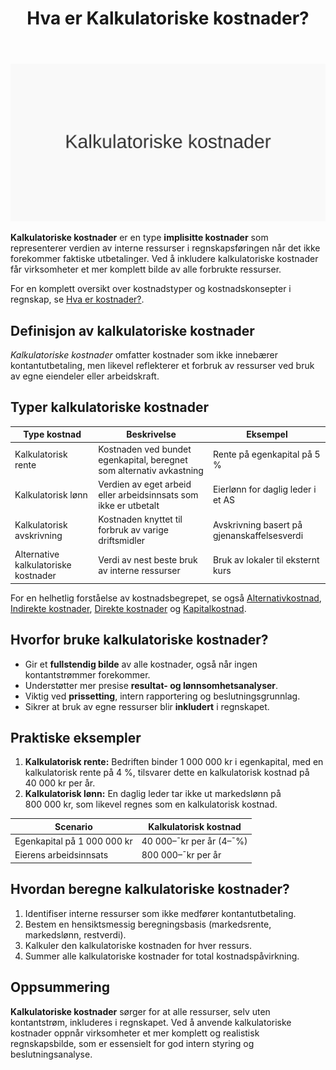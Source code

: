 ﻿---
title: "Hva er Kalkulatoriske kostnader?"
seoTitle: "Kalkulatoriske kostnader | Typer og beregning"
description: "Kalkulatoriske kostnader er implisitte kostnader for bruk av egne ressurser uten kontantutbetaling. Lær typer, formål og hvordan de beregnes."
summary: "Hva kalkulatoriske kostnader er, typer, hvorfor de brukes og hvordan de beregnes."
---

![Illustrasjon som viser kalkulatoriske kostnader](kalkulatoriske-kostnader-image.svg)

**Kalkulatoriske kostnader** er en type **implisitte kostnader** som representerer verdien av interne ressurser i regnskapsføringen når det ikke forekommer faktiske utbetalinger. Ved å inkludere kalkulatoriske kostnader får virksomheter et mer komplett bilde av alle forbrukte ressurser.

For en komplett oversikt over kostnadstyper og kostnadskonsepter i regnskap, se [Hva er kostnader?](/blogs/regnskap/hva-er-kostnader "Hva er Kostnader i Regnskap? Komplett Guide til Kostnadstyper og Regnskapsføring").

## Definisjon av kalkulatoriske kostnader

*Kalkulatoriske kostnader* omfatter kostnader som ikke innebærer kontantutbetaling, men likevel reflekterer et forbruk av ressurser ved bruk av egne eiendeler eller arbeidskraft.

## Typer kalkulatoriske kostnader

| Type kostnad                       | Beskrivelse                                                                      | Eksempel                                  |
|------------------------------------|----------------------------------------------------------------------------------|-------------------------------------------|
| Kalkulatorisk rente               | Kostnaden ved bundet egenkapital, beregnet som alternativ avkastning             | Rente på egenkapital på 5 %               |
| Kalkulatorisk lønn                | Verdien av eget arbeid eller arbeidsinnsats som ikke er utbetalt                 | Eierlønn for daglig leder i et AS         |
| Kalkulatorisk avskrivning         | Kostnaden knyttet til forbruk av varige driftsmidler                             | Avskrivning basert på gjenanskaffelsesverdi|
| Alternative kalkulatoriske kostnader | Verdi av nest beste bruk av interne ressurser                                   | Bruk av lokaler til eksternt kurs        |

For en helhetlig forståelse av kostnadsbegrepet, se også [Alternativkostnad](/blogs/regnskap/alternativkostnad "Hva er Alternativkostnad? Komplett Guide til Alternativkostnad og Beslutningsanalyse"), [Indirekte kostnader](/blogs/regnskap/hva-er-indirekte-kostnader "Hva er Indirekte kostnader? Definisjon, Eksempler og Regnskapsføring"), [Direkte kostnader](/blogs/regnskap/hva-er-direkte-kostnader "Hva er Direkte kostnader? Definisjon, Eksempler og Regnskapsføring") og [Kapitalkostnad](/blogs/regnskap/kapitalkostnad "Kapitalkostnad “ Grunnleggende konsept for norsk regnskap og investering").

## Hvorfor bruke kalkulatoriske kostnader?

- Gir et **fullstendig bilde** av alle kostnader, også når ingen kontantstrømmer forekommer.
- Understøtter mer presise **resultat- og lønnsomhetsanalyser**.
- Viktig ved **prissetting**, intern rapportering og beslutningsgrunnlag.
- Sikrer at bruk av egne ressurser blir **inkludert** i regnskapet.

## Praktiske eksempler

1. **Kalkulatorisk rente:** Bedriften binder 1 000 000 kr i egenkapital, med en kalkulatorisk rente på 4 %, tilsvarer dette en kalkulatorisk kostnad på 40 000 kr per år.
2. **Kalkulatorisk lønn:** En daglig leder tar ikke ut markedslønn på 800 000 kr, som likevel regnes som en kalkulatorisk kostnad.

| Scenario                          | Kalkulatorisk kostnad    |
|-----------------------------------|--------------------------|
| Egenkapital på 1 000 000 kr       | 40 000–¯kr per år (4–¯%)   |
| Eierens arbeidsinnsats            | 800 000–¯kr per år        |

## Hvordan beregne kalkulatoriske kostnader?

1. Identifiser interne ressurser som ikke medfører kontantutbetaling.
2. Bestem en hensiktsmessig beregningsbasis (markedsrente, markedslønn, restverdi).
3. Kalkuler den kalkulatoriske kostnaden for hver ressurs.
4. Summer alle kalkulatoriske kostnader for total kostnadspåvirkning.

## Oppsummering

**Kalkulatoriske kostnader** sørger for at alle ressurser, selv uten kontantstrøm, inkluderes i regnskapet. Ved å anvende kalkulatoriske kostnader oppnår virksomheter et mer komplett og realistisk regnskapsbilde, som er essensielt for god intern styring og beslutningsanalyse.










